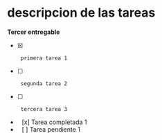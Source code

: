 # descripcion de las tareas

**Tercer entregable**

- [x]      primera tarea 1
- [ ]      segunda tarea 2
- [ ]      tercera tarea 3

- <span style="padding-left: 10px;">[x]</span> Tarea completada 1
- <span style="padding-left: 10px;">[ ]</span> Tarea pendiente 1
